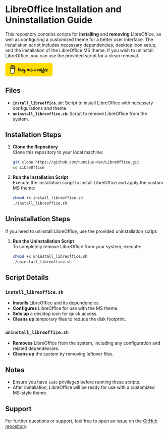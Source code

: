 # LibreOffice Installation and Uninstallation Guide

This repository contains scripts for **installing** and **removing** LibreOffice, as well as configuring a customized theme for a better user interface. The installation script includes necessary dependencies, desktop icon setup, and the installation of the LibreOffice MS theme. If you wish to uninstall LibreOffice, you can use the provided script for a clean removal.



<a href="https://ko-fi.com/P5P013UUGZ">
    <img src="https://github.com/nuntius-dev/badips/raw/main/kofi.png" alt="comprar cafe" width="150" />
</a>

## Files
- **`install_libreoffice.sh`**: Script to install LibreOffice with necessary configurations and theme.
- **`uninstall_libreoffice.sh`**: Script to remove LibreOffice from the system.

## Installation Steps
1. **Clone the Repository**  
   Clone this repository to your local machine:
   ```bash
   git clone https://github.com/nuntius-dev/LibreOffice.git
   cd LibreOffice
   ```

2. **Run the Installation Script**  
   Execute the installation script to install LibreOffice and apply the custom MS theme:
   ```bash
   chmod +x install_libreoffice.sh
   ./install_libreoffice.sh
   ```

## Uninstallation Steps
If you need to uninstall LibreOffice, use the provided uninstallation script:
1. **Run the Uninstallation Script**  
   To completely remove LibreOffice from your system, execute:
   ```bash
   chmod +x uninstall_libreoffice.sh
   ./uninstall_libreoffice.sh
   ```

## Script Details

### `install_libreoffice.sh`
- **Installs** LibreOffice and its dependencies.
- **Configures** LibreOffice for use with the MS theme.
- **Sets up** a desktop icon for quick access.
- **Cleans up** temporary files to reduce the disk footprint.

### `uninstall_libreoffice.sh`
- **Removes** LibreOffice from the system, including any configuration and related dependencies.
- **Cleans up** the system by removing leftover files.

## Notes
- Ensure you have `sudo` privileges before running these scripts.
- After installation, LibreOffice will be ready for use with a customized MS-style theme.

## Support
For further questions or support, feel free to open an issue on the [GitHub repository](https://github.com/nuntius-dev/LibreOffice.git).
